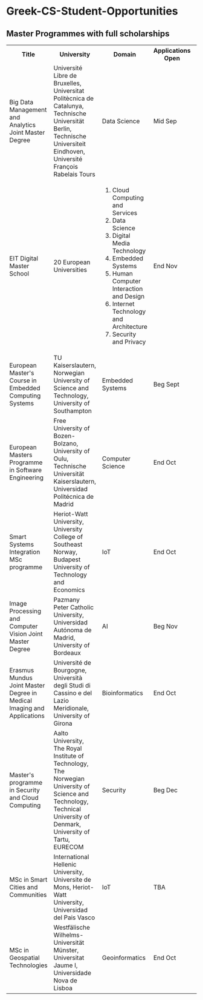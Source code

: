 # Greek-CS-Student-Opportunities

## Master Programmes with full scholarships
<table style="width:100%">
  <tr>
    <th>Title</th>
    <th>University</th>
    <th>Domain</th>
    <th>Applications Open</th>
    <th>Applications Close</th>
    <th>Scholarships</th>
    <th>Link</th>
  </tr>
  <tr>
    <td>Big Data Management and Analytics Joint Master Degree</td>
    <td>Université Libre de Bruxelles, Universitat Politècnica de Catalunya, Technische Universität Berlin, Technische Universiteit Eindhoven, Université François Rabelais Tours</td>
    <td>Data Science</td>
    <td>Mid Sep</td>
    <td>Beg Dec</td>
    <td>Full</td>
    <td><a href="http://bdma.univ-tours.fr/bdma/">http://bdma.univ-tours.fr/bdma/</a></td>
  </tr>
  <tr>
    <td>EIT Digital Master School</td>
    <td>20 European Universities</td>
    <td><ol><li>Cloud Computing and Services</li><li>Data Science</li><li>Digital Media Technology</li><li>Embedded Systems</li><li>Human Computer Interaction and Design</li><li>Internet Technology and Architecture</li><li>Security and Privacy</li></ol></td>
    <td>End Nov</td>
    <td>Mid Apr</td>
    <td>Full or Partial</td>
    <td><a href="https://masterschool.eitdigital.eu/">https://masterschool.eitdigital.eu/</a></td>
  </tr>
  <tr>
    <td>European Master's Course in Embedded Computing Systems</td>
    <td>TU Kaiserslautern, Norwegian University of Science and Technology, University of Southampton</td>
    <td>Embedded Systems</td>
    <td>Beg Sept</td>
    <td>End Jan</td>
    <td>Full</td>
    <td><a href="http://www.emecs.eu/">http://www.emecs.eu/</a></td>
  </tr>
  <tr>
    <td>European Masters Programme in Software Engineering</td>
    <td>Free University of Bozen-Bolzano, University of Oulu, Technische Universität Kaiserslautern, Universidad Politécnica de Madrid</td>
    <td>Computer Science</td>
    <td>End Oct</td>
    <td>Beg Feb</td>
    <td>Full</td>
    <td><a href="http://em-se.eu/">http://em-se.eu/</a></td>
  </tr>
<tr>
    <td>Smart Systems Integration MSc programme</td>
    <td>Heriot-Watt University, University College of Southeast Norway, Budapest University of Technology and Economics</td>
    <td>IoT</td>
    <td>End Oct</td>
    <td>Mid Jan</td>
    <td>Full</td>
    <td><a href="http://ssi-master.eu/">http://ssi-master.eu/</a></td>
  </tr>
<tr>
    <td>Image Processing and Computer Vision Joint Master Degree</td>
    <td>Pazmany Peter Catholic University, Universidad Autónoma de Madrid, University of Bordeaux</td>
    <td>AI</td>
    <td>Beg Nov</td>
    <td>Beg Feb</td>
    <td>Full</td>
    <td><a href="http://www.ipcv.eu/">http://www.ipcv.eu/</a></td>
  </tr>
<tr>
    <td>Erasmus Mundus Joint Master Degree in Medical Imaging and Applications</td>
    <td>Université de Bourgogne, Università degli Studi di Cassino e del Lazio Meridionale, University of Girona</td>
    <td>Bioinformatics</td>
    <td>End Oct</td>
    <td>End Feb</td>
    <td>Full</td>
    <td><a href="http://maiamaster.udg.edu/">http://maiamaster.udg.edu/</a></td>
  </tr>
<tr>
    <td>Master's programme in Security and Cloud Computing</td>
    <td>Aalto University, The Royal Institute of Technology, The Norwegian University of Science and Technology, Technical University of Denmark, University of Tartu, EURECOM</td>
    <td>Security</td>
    <td>Beg Dec</td>
    <td>End Jan</td>
    <td>Full</td>
    <td><a href="http://secclo.aalto.fi/en/">http://secclo.aalto.fi/en/</a></td>
  </tr>
<tr>
    <td>MSc in Smart Cities and Communities</td>
    <td>International Hellenic University, Universite de Mons, Heriot-Watt University, Universidad del Pais Vasco</td>
    <td>IoT</td>
    <td>TBA</td>
    <td>TBA</td>
    <td>Full</td>
    <td><a href="https://www.ihu.edu.gr/index.php/news-events/item/1246-msc-in-smart-cities-and-communities-funded-by-erasmus-key-action-1-emjmds-programme.html">https://www.ihu.edu.gr/index.php/news-events/item/1246-msc-in-smart-cities-and-communities-funded-by-erasmus-key-action-1-emjmds-programme.html</a></td>
  </tr>
  <tr>
    <td>MSc in Geospatial Technologies</td>
    <td>Westfälische Wilhelms-Universität Münster, Universitat Jaume I, Universidade Nova de Lisboa</td>
    <td>Geoinformatics</td>
    <td>End Oct</td>
    <td>Mid Jan</td>
    <td>Full</td>
    <td><a href="http://mastergeotech.info/">http://mastergeotech.info/</a></td>
  </tr>
</table> 





